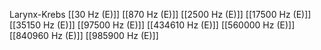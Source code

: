Larynx-Krebs
[[30 Hz (E)]]
[[870 Hz (E)]]
[[2500 Hz (E)]]
[[17500 Hz (E)]]
[[35150 Hz (E)]]
[[97500 Hz (E)]]
[[434610 Hz (E)]]
[[560000 Hz (E)]]
[[840960 Hz (E)]]
[[985900 Hz (E)]]